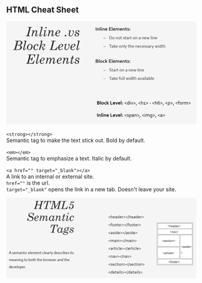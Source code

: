 ## HTML Cheat Sheet

![Block vs. Inline Level Elements](../img/html-block-vs-inline.png)

`<strong></strong>`  
Semantic tag to make the text stick out. Bold by default.

`<em></em>`  
Semantic tag to emphasize a text. Italic by default.

`<a href="" target="_blank"></a>`  
A link to an internal or external site.  
`href=""` is the url.  
`target="_blank"` opens the link in a new tab. Doesn't leave your site.

![HTML 5 Semantic Tags](../img/html-semantic-tags.png)
